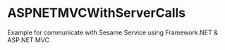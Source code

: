 # ASPNETMVCWithServerCalls
Example for communicate with Sesame Service using Framework.NET &amp; ASP.NET MVC
